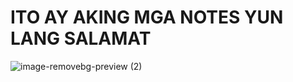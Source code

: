 # ITO AY AKING MGA NOTES YUN LANG SALAMAT

![image-removebg-preview (2)](https://github.com/user-attachments/assets/a8b43f52-c2d8-4ca1-96c1-718c94f8cd4f)
